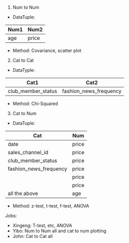 1. Num to Num 
  - DataTuple:

|Num1|Num2|
|---|---|
  |age|price|

  - Method: Covariance, scatter plot
2. Cat to Cat
  - DataTyple: 

|Cat1|Cat2|
|---|---|
|club_member_status|fashion_news_frequency|
  - Method: Chi-Squared 
3. Cat to Num
  - DataTuple: 

|Cat|Num|
|---|---|
|date|price|
|sales_channel_id|price|
|club_member_status|price|
|fashion_news_frequency|price|
|<article category>|price|
|<article color>|price|
|all the above|age|

  
  - Method: z-test, t-test, f-test, ANOVA 

  Jobs:
  - Xingeng: T-test, etc, ANOVA
  - Yibo: Num to Num all and cat to num plotting
  - John: Cat to Cat all


